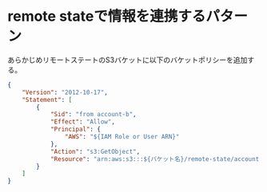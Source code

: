 # remote stateで情報を連携するパターン

あらかじめリモートステートのS3バケットに以下のバケットポリシーを追加する。

```json
{
    "Version": "2012-10-17",
    "Statement": [
        {
            "Sid": "from account-b",
            "Effect": "Allow",
            "Principal": {
                "AWS": "${IAM Role or User ARN}"
            },
            "Action": "s3:GetObject",
            "Resource": "arn:aws:s3:::${バケット名}/remote-state/account-a/terraform.tfstate"
        }
    ]
}
```
